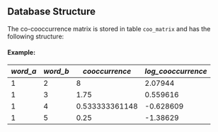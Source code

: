 ## Database Structure

The co-cooccurrence matrix is stored in table `coo_matrix`  and has the following structure:

#### Example:
| *word_a* | *word_b* | *cooccurrence* | *log_cooccurrence* |
| -------- | -------- | -------------- | ------------------ |
| 1        | 2        | 8              | 2.07944            |
| 1        | 3        | 1.75           | 0.559616           |
| 1        | 4        | 0.533333361148 | -0.628609          |
| 1        | 5        | 0.25           | -1.38629           |
